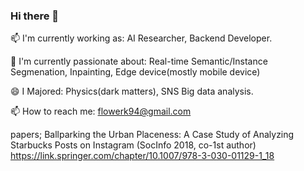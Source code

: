 ### Hi there 👋

📫 I'm currently working as: AI Researcher, Backend Developer.

🔭 I'm currently passionate about: Real-time Semantic/Instance Segmenation, Inpainting, Edge device(mostly mobile device)

😄 I Majored: Physics(dark matters), SNS Big data analysis.


📫 How to reach me: flowerk94@gmail.com

papers;
Ballparking the Urban Placeness: A Case Study of Analyzing Starbucks Posts on Instagram (SocInfo 2018, co-1st author)
https://link.springer.com/chapter/10.1007/978-3-030-01129-1_18


<!--
**FloweryK/FloweryK** is a ✨ _special_ ✨ repository because its `README.md` (this file) appears on your GitHub profile.

Here are some ideas to get you started:

- 🔭 I’m currently working on ...
- 🌱 I’m currently learning ...
- 👯 I’m looking to collaborate on ...
- 🤔 I’m looking for help with ...
- 💬 Ask me about ...
- 📫 How to reach me: ...
- 😄 Pronouns: ...
- ⚡ Fun fact: ...
-->
